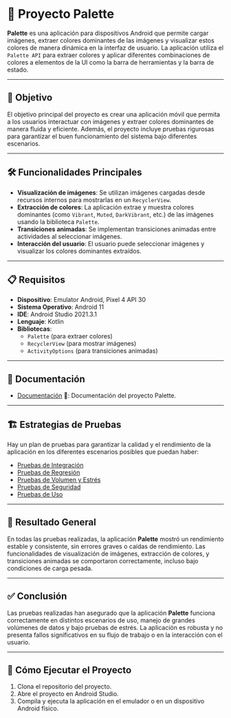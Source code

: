# 📱 Proyecto Palette

**Palette** es una aplicación para dispositivos Android que permite cargar imágenes, extraer colores dominantes de las imágenes y visualizar estos colores de manera dinámica en la interfaz de usuario. La aplicación utiliza el `Palette API` para extraer colores y aplicar diferentes combinaciones de colores a elementos de la UI como la barra de herramientas y la barra de estado.

---

## 🚀 Objetivo

El objetivo principal del proyecto es crear una aplicación móvil que permita a los usuarios interactuar con imágenes y extraer colores dominantes de manera fluida y eficiente. Además, el proyecto incluye pruebas rigurosas para garantizar el buen funcionamiento del sistema bajo diferentes escenarios.

---

## 🛠️ Funcionalidades Principales

- **Visualización de imágenes**: Se utilizan imágenes cargadas desde recursos internos para mostrarlas en un `RecyclerView`.
- **Extracción de colores**: La aplicación extrae y muestra colores dominantes (como `Vibrant`, `Muted`, `DarkVibrant`, etc.) de las imágenes usando la biblioteca `Palette`.
- **Transiciones animadas**: Se implementan transiciones animadas entre actividades al seleccionar imágenes.
- **Interacción del usuario**: El usuario puede seleccionar imágenes y visualizar los colores dominantes extraídos.

---

## 📋 Requisitos

- **Dispositivo**: Emulator Android, Pixel 4 API 30
- **Sistema Operativo**: Android 11
- **IDE**: Android Studio 2021.3.1
- **Lenguaje**: Kotlin
- **Bibliotecas**:
    - `Palette` (para extraer colores)
    - `RecyclerView` (para mostrar imágenes)
    - `ActivityOptions` (para transiciones animadas)

---

## 📂 Documentación

- [Documentación](./DOCUMENTACION.md) 📖: Documentación del proyecto Palette.

---

## 🏗️ Estrategias de Pruebas

Hay un plan de pruebas para garantizar la calidad y el rendimiento de la aplicación en los diferentes escenarios posibles que puedan haber:

- [Pruebas de Integración](./PRUEBAS_INTEGRACION.md) 
- [Pruebas de Regresión](./PRUEBAS_REGRESION.md) 
- [Pruebas de Volumen y Estrés](./PRUEBAS_VOLUMEN_ESTRES.md) 
- [Pruebas de Seguridad](./PRUEBAS_SEGURIDAD.md) 
- [Pruebas de Uso](./PRUEBAS_USO.md) 

---

## 🧩 Resultado General

En todas las pruebas realizadas, la aplicación **Palette** mostró un rendimiento estable y consistente, sin errores graves o caídas de rendimiento. Las funcionalidades de visualización de imágenes, extracción de colores, y transiciones animadas se comportaron correctamente, incluso bajo condiciones de carga pesada.

---

## ✅ Conclusión

Las pruebas realizadas han asegurado que la aplicación **Palette** funciona correctamente en distintos escenarios de uso, manejo de grandes volúmenes de datos y bajo pruebas de estrés. La aplicación es robusta y no presenta fallos significativos en su flujo de trabajo o en la interacción con el usuario.

---

## 📱 Cómo Ejecutar el Proyecto

1. Clona el repositorio del proyecto.
2. Abre el proyecto en Android Studio.
3. Compila y ejecuta la aplicación en el emulador o en un dispositivo Android físico.
